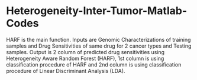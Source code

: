 # Heterogeneity-Inter-Tumor-Matlab-Codes
HARF is the main function.
Inputs are Genomic Characterizations of training samples and Drug Sensitivities of same drug for 2 cancer types and Testing samples.
Output is 2 column of predicted drug sensitivities using Heterogeneity Aware Random Forest (HARF), 
1st column is using classification procedure of HARF and 2nd column is using classification procedure of Linear Discriminant Analysis (LDA).
